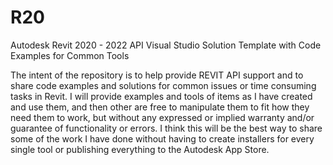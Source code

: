 # R20
Autodesk Revit 2020 - 2022 API Visual Studio Solution Template with Code Examples for Common Tools

The intent of the repository is to help provide REVIT API support and to share code examples and solutions for common issues or time consuming tasks in Revit.
I will provide examples and tools of items as I have created and use them, and then other are free to manipulate them to fit how they need them to work, but without any expressed or implied warranty and/or guarantee of functionality or errors.
I think this will be the best way to share some of the work I have done without having to create installers for every single tool or publishing everything to the Autodesk App Store.
